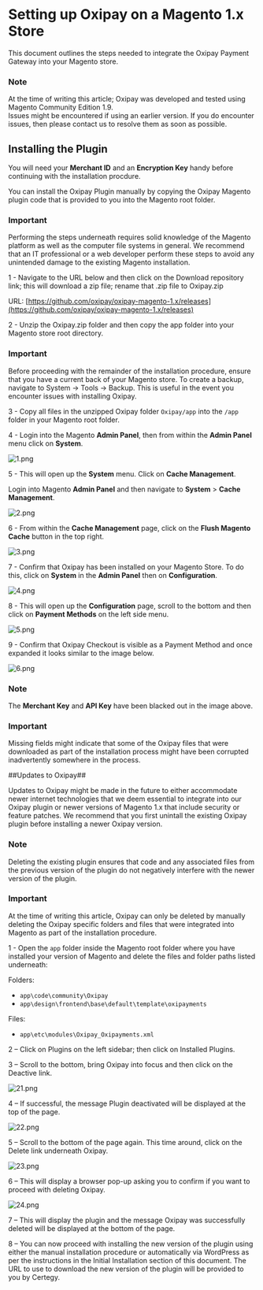 # Setting up Oxipay on a Magento 1.x Store

This document outlines the steps needed to integrate the Oxipay Payment Gateway into your Magento store.

<div class="panel panel-primary">
  <div class="panel-heading">
    <h3 class="panel-title">Note</h3>
  </div>
  <div class="panel-body">
    At the time of writing this article; Oxipay was developed and tested using Magento Community Edition 1.9. <br/>
    Issues might be encountered if using an earlier version. If you do encounter issues, then please contact us to resolve them as soon as possible.
  </div>
</div>

## Installing the Plugin

<div class="alert alert-info" role="alert">You will need your <b>Merchant ID</b> and an <b>Encryption Key</b> handy before continuing with the installation procdure.</div>

You can install the Oxipay Plugin manually by copying the Oxipay Magento plugin code that is provided to you into the Magento root folder. 

<div class="panel panel-danger">
  <div class="panel-heading">
    <h3 class="panel-title">Important</h3>
  </div>
  <div class="panel-body">
    Performing the steps underneath requires solid knowledge of the Magento platform as well as the computer file systems in general. We recommend that an IT professional or a web developer perform these steps to avoid any unintended damage to the existing Magento installation.
  </div>
</div>

1 - Navigate to the URL below and then click on the Download repository link; this will download a zip file; rename that .zip file to Oxipay.zip

URL: [https://github.com/oxipay/oxipay-magento-1.x/releases](https://github.com/oxipay/oxipay-magento-1.x/releases)

2 - Unzip the Oxipay.zip folder and then copy the app folder into your Magento store root directory.

<div class="panel panel-danger">
  <div class="panel-heading">
    <h3 class="panel-title">Important</h3>
  </div>
  <div class="panel-body">
    Before proceeding with the remainder of the installation procedure, ensure that you have a current back of your Magento store. To create a backup, navigate to System -> Tools -> Backup. This is useful in the event you encounter issues with installing Oxipay.
  </div>
</div>

3 - Copy all files in the unzipped Oxipay folder <code>Oxipay/app</code> into the <code>/app</code> folder in your Magento root folder.

4 - Login into the Magento **Admin Panel**, then from within the **Admin Panel** menu click on **System**.

![1.png](/img/platforms/magento_1x/1.png)

5 - This will open up the **System** menu. Click on **Cache Management**.

Login into Magento **Admin Panel** and then navigate to **System** > **Cache Management**.

![2.png](/img/platforms/magento_1x/2.png)

6 - From within the **Cache Management** page, click on the **Flush Magento Cache** button in the top right.

![3.png](/img/platforms/magento_1x/3.png)

7 - Confirm that Oxipay has been installed on your Magento Store. To do this, click on **System** in the **Admin Panel** then on **Configuration**.

![4.png](/img/platforms/magento_1x/4.png)

8 - This will open up the **Configuration** page, scroll to the bottom and then click on **Payment Methods** on the left side menu.

![5.png](/img/platforms/magento_1x/5.png)

9 - Confirm that Oxipay Checkout is visible as a Payment Method and once expanded it looks similar to the image below.

![6.png](/img/platforms/magento_1x/6.png)

<div class="panel panel-primary">
  <div class="panel-heading">
    <h3 class="panel-title">Note</h3>
  </div>
  <div class="panel-body">
    The <b>Merchant Key</b> and <b>API Key</b> have been blacked out in the image above.
  </div>
</div>

<div class="panel panel-danger">
  <div class="panel-heading">
    <h3 class="panel-title">Important</h3>
  </div>
  <div class="panel-body">
    Missing fields might indicate that some of the Oxipay files that were downloaded as part of the installation process might have been corrupted inadvertently somewhere in the process.
  </div>
</div>

##Updates to Oxipay##

Updates to Oxipay might be made in the future to either accommodate newer internet technologies that we deem essential to integrate into our Oxipay plugin or newer versions of Magento 1.x that include security or feature patches. We recommend that you first unintall the existing Oxipay plugin before installing a newer Oxipay version.

<div class="panel panel-primary">
  <div class="panel-heading">
    <h3 class="panel-title">Note</h3>
  </div>
  <div class="panel-body">
    Deleting the existing plugin ensures that code and any associated files from the previous version of the plugin do not negatively interfere with the newer version of the plugin.
  </div>
</div>

<div class="panel panel-danger">
  <div class="panel-heading">
    <h3 class="panel-title">Important</h3>
  </div>
  <div class="panel-body">
    At the time of writing this article, Oxipay can only be deleted by manually deleting the Oxipay specific folders and files that were integrated into Magento as part of the installation procedure.
  </div>
</div>

1 - Open the <code>app</code> folder inside the Magento root folder where you have installed your version of Magento and delete the files and folder paths listed underneath:

Folders:

* <code>app\code\community\Oxipay</code>
* <code>app\design\frontend\base\default\template\oxipayments</code>

Files:

* <code>app\etc\modules\Oxipay_Oxipayments.xml</code>

2 – Click on Plugins on the left sidebar; then click on Installed Plugins.

3 – Scroll to the bottom, bring Oxipay into focus and then click on the Deactive link.

![21.png](/img/platforms/woocommerce/21.png)

4 – If successful, the message Plugin deactivated will be displayed at the top of the page.

![22.png](/img/platforms/woocommerce/22.png)

5 – Scroll to the bottom of the page again. This time around, click on the Delete link underneath Oxipay.

![23.png](/img/platforms/woocommerce/23.png)

6 – This will display a browser pop-up asking you to confirm if you want to proceed with deleting Oxipay.

![24.png](/img/platforms/woocommerce/24.png)

7 – This will display the plugin and the message Oxipay was successfully deleted will be displayed at the bottom of the page.

8 – You can now proceed with installing the new version of the plugin using either the manual installation procedure or automatically via WordPress as per the instructions in the Initial Installation section of this document. The URL to use to download the new version of the plugin will be provided to you by Certegy.
 